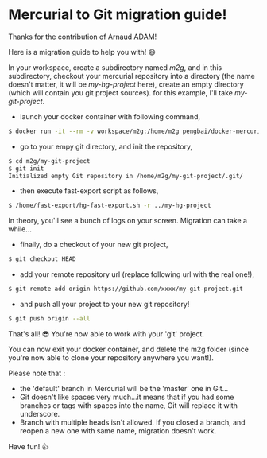 # Mercurial to Git migration guide!

Thanks for the contribution of Arnaud ADAM!

Here is a migration guide to help you with! :smile:

In your workspace, create a subdirectory named *m2g*, and in this subdirectory,
checkout your mercurial repository into a directory (the name doesn't matter, it will be *my-hg-project* here),
create an empty directory (which will contain you git project sources). for this example, I'll take *my-git-project*.

* launch your docker container with following command,

```Bash
$ docker run -it --rm -v workspace/m2g:/home/m2g pengbai/docker-mercurial2git
```
* go to your empy git directory, and init the repository,

```Bash
$ cd m2g/my-git-project
$ git init
Initialized empty Git repository in /home/m2g/my-git-project/.git/
```
* then execute fast-export script as follows,

```Bash
$ /home/fast-export/hg-fast-export.sh -r ../my-hg-project
```
In theory, you'll see a bunch of logs on your screen. Migration can take a while...
* finally, do a checkout of your new git project,

```Bash
$ git checkout HEAD
```
* add your remote repository url (replace following url with the real one!),

```Bash
$ git remote add origin https://github.com/xxxx/my-git-project.git
```
* and push all your project to your new git repository!

```Bash
$ git push origin --all
```
 
That's all! :sunglasses:
You're now able to work with your 'git' project.

You can now exit your docker container, and delete the m2g folder (since you're now able to clone your repository anywhere you want!).

Please note that :
* the 'default' branch in Mercurial will be the 'master' one in Git...
* Git doesn't like spaces very much...it means that if you had some branches or tags with spaces into the name, Git will replace it with underscore.
* Branch with multiple heads isn't allowed. If you closed a branch, and reopen a new one with same name, migration doesn't work.
 
Have fun! :+1:
